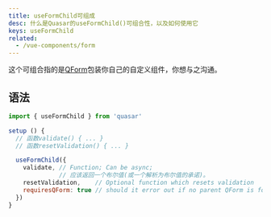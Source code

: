 ```yaml
---
title: useFormChild可组成
desc: 什么是Quasar的useFormChild()可组合性，以及如何使用它
keys: useFormChild
related:
  - /vue-components/form
---
```


这个可组合指的是[QForm](/vue-components/form)包装你自己的自定义组件，你想与之沟通。

## 语法

```js
import { useFormChild } from 'quasar'

setup () {
  // 函数validate() { ... }
  // 函数resetValidation() { ... }

  useFormChild({
    validate, // Function; Can be async;
              // 应该返回一个布尔值(或一个解析为布尔值的承诺)。
    resetValidation,    // Optional function which resets validation
    requiresQForm: true // should it error out if no parent QForm is found?
  })
}
```
